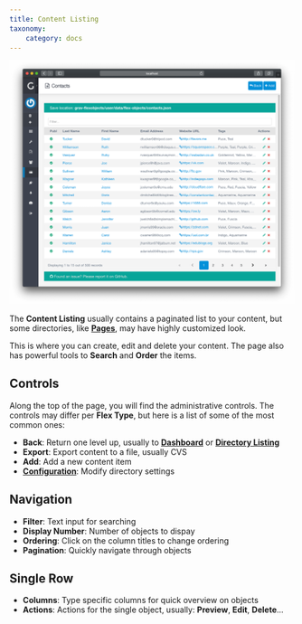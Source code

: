 ```yaml
---
title: Content Listing
taxonomy:
    category: docs
---
```


![List View](flex-objects-list.png?width=2030&classes=shadow)

The **Content Listing** usually contains a paginated list to your content, but some directories, like **[Pages](/admin-panel/page)**, may have highly customized look.

This is where you can create, edit and delete your content. The page also has powerful tools to **Search** and **Order** the items.

## Controls

Along the top of the page, you will find the administrative controls. The controls may differ per **Flex Type**, but here is a list of some of the most common ones:

- **Back**: Return one level up, usually to [**Dashboard**](/admin-panel/dashboard) or **[Directory Listing](/advanced/flex/administration#directory-listing)**
- **Export**: Export content to a file, usually CVS
- **Add**: Add a new content item
- [**Configuration**](/advanced/flex/administration/configuration): Modify directory settings

## Navigation

- **Filter**: Text input for searching
- **Display Number**: Number of objects to dispay
- **Ordering**: Click on the column titles to change ordering
- **Pagination**: Quickly navigate through objects

## Single Row

- **Columns**: Type specific columns for quick overview on objects
- **Actions**: Actions for the single object, usually: **Preview**, **Edit**, **Delete**...

